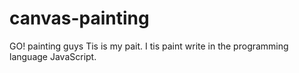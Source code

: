 # canvas-painting
GO! painting guys
Tis is my pait. I tis paint write in the programming language JavaScript.
